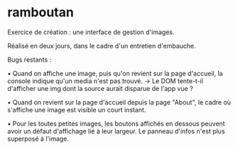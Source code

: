 # ramboutan
Exercice de création : une interface de gestion d'images.

Réalisé en deux jours, dans le cadre d'un entretien d'embauche.





Bugs restants :

• Quand on affiche une image, puis qu'on revient sur la page d'accueil, la console indique qu'un media n'est pas trouvé.
-> Le DOM tente-t-il d'afficher une img dont la source aurait disparue de l'app vue ?

• Quand on revient sur la page d'accueil depuis la page "About", le cadre où s'affiche une image est visible un court instant.

• Pour les toutes petites images, les boutons affichés en dessous peuvent avoir un défaut d'affichage lié à leur largeur. Le panneau d'infos n'est plus superposé à l'image.
